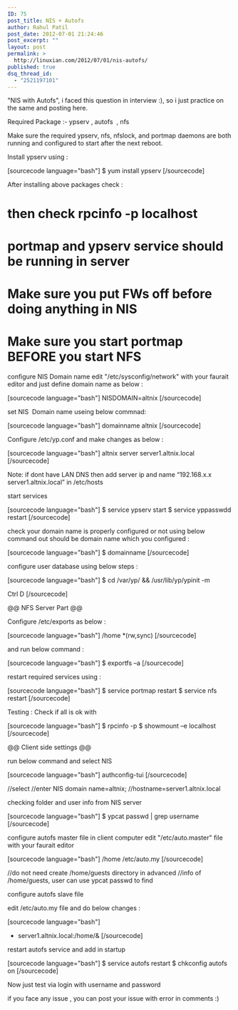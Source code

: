 ```yaml
---
ID: 75
post_title: NIS + Autofs
author: Rahul Patil
post_date: 2012-07-01 21:24:46
post_excerpt: ""
layout: post
permalink: >
  http://linuxian.com/2012/07/01/nis-autofs/
published: true
dsq_thread_id:
  - "2521197101"
---
```

"NIS with Autofs", i faced this question in interview :), so i just practice on the same and posting here.

Required Package :-
ypserv , autofs  , nfs

Make sure the required ypserv, nfs, nfslock, and portmap daemons are both running and configured to start after the next reboot.

Install ypserv using :

[sourcecode language="bash"]
$ yum install ypserv
[/sourcecode]

After installing above packages check :
# then check rpcinfo -p localhost
# portmap and ypserv service should be running in server
# Make sure you put FWs off before doing anything in NIS
# Make sure you start portmap BEFORE you start NFS

configure NIS Domain name
edit "/etc/sysconfig/network" with your faurait editor and just define domain name as below :

[sourcecode language="bash"]
NISDOMAIN=altnix
[/sourcecode]

set NIS  Domain name useing below commnad:

[sourcecode language="bash"]
domainname altnix
[/sourcecode]

Configure /etc/yp.conf and make changes as below :

[sourcecode language="bash"]
altnix server server1.altnix.local
[/sourcecode]

Note: if dont have LAN DNS then add server ip and name “192.168.x.x server1.altnix.local” in /etc/hosts

start services

[sourcecode language="bash"]
$ service ypserv start
$ service yppasswdd restart
[/sourcecode]

check your domain name is properly configured or not using below command out should be domain name which you configured :

[sourcecode language="bash"]
$ domainname
[/sourcecode]

configure user database using below steps :

[sourcecode language="bash"]
$ cd /var/yp/ &amp;&amp; /usr/lib/yp/ypinit -m

Ctrl D
[/sourcecode]

@@ NFS Server Part @@

Configure /etc/exports as below :

[sourcecode language="bash"]
/home *(rw,sync)
[/sourcecode]

and run below command :

[sourcecode language="bash"]
$ exportfs –a
[/sourcecode]

restart required services using :

[sourcecode language="bash"]
$ service portmap restart
$ service nfs restart
[/sourcecode]

Testing : Check if all is ok with

[sourcecode language="bash"]
$ rpcinfo -p
$ showmount –e localhost
[/sourcecode]

@@ Client side settings @@

run below command and select NIS

[sourcecode language="bash"]
authconfig-tui
[/sourcecode]

//select
//enter NIS domain name=altnix;
//hostname=server1.altnix.local

checking folder and user info from NIS server

[sourcecode language="bash"]
$ ypcat passwd | grep username
[/sourcecode]

configure autofs master file in client computer
edit "/etc/auto.master" file with your faurait editor

[sourcecode language="bash"]
/home /etc/auto.my
[/sourcecode]

//do not need create /home/guests directory in advanced
//info of /home/guests, user can use ypcat passwd to find

configure autofs slave file

edit /etc/auto.my file and do below changes :

[sourcecode language="bash"]
* server1.altnix.local:/home/&amp;
[/sourcecode]

restart autofs service and add in startup

[sourcecode language="bash"]
$ service autofs restart
$ chkconfig autofs on
[/sourcecode]

Now just test via login with username and password

if you face any issue , you can post your issue with error in comments :)